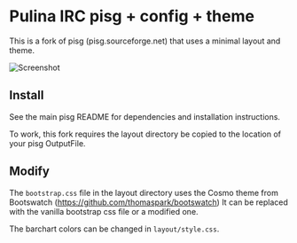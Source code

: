 # Pulina IRC pisg + config + theme

This is a fork of pisg (pisg.sourceforge.net) that uses a minimal layout and theme.

![Screenshot](https://i.imgur.com/gMS6vR2.png "Screenshot")

## Install

See the main pisg README for dependencies and installation instructions.

To work, this fork requires the layout directory be copied to the location of your pisg OutputFile.

## Modify

The `bootstrap.css` file in the layout directory uses the Cosmo theme from Bootswatch (https://github.com/thomaspark/bootswatch)
It can be replaced with the vanilla bootstrap css file or a modified one.

The barchart colors can be changed in `layout/style.css`.
